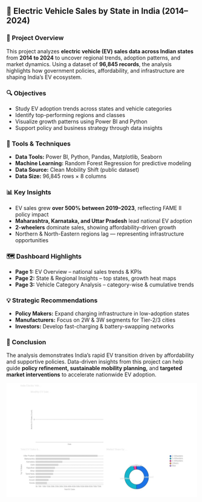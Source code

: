 

## 🚗 Electric Vehicle Sales by State in India (2014–2024)

### 📘 Project Overview

This project analyzes **electric vehicle (EV) sales data across Indian states** from **2014 to 2024** to uncover regional trends, adoption patterns, and market dynamics. Using a dataset of **96,845 records**, the analysis highlights how government policies, affordability, and infrastructure are shaping India’s EV ecosystem.

### 🔍 Objectives

* Study EV adoption trends across states and vehicle categories
* Identify top-performing regions and classes
* Visualize growth patterns using Power BI and Python
* Support policy and business strategy through data insights

### 🧮 Tools & Techniques

* **Data Tools:** Power BI, Python, Pandas, Matplotlib, Seaborn
* **Machine Learning:** Random Forest Regression for predictive modeling
* **Data Source:** Clean Mobility Shift (public dataset)
* **Data Size:** 96,845 rows × 8 columns

### 📊 Key Insights

* EV sales grew **over 500% between 2019–2023**, reflecting FAME II policy impact
* **Maharashtra, Karnataka, and Uttar Pradesh** lead national EV adoption
* **2-wheelers** dominate sales, showing affordability-driven growth
* Northern & North-Eastern regions lag — representing infrastructure opportunities

### 🗺️ Dashboard Highlights

* **Page 1:** EV Overview – national sales trends & KPIs
* **Page 2:** State & Regional Insights – top states, growth heat maps
* **Page 3:** Vehicle Category Analysis – category-wise & cumulative trends

### 💡 Strategic Recommendations

* **Policy Makers:** Expand charging infrastructure in low-adoption states
* **Manufacturers:** Focus on 2W & 3W segments for Tier-2/3 cities
* **Investors:** Develop fast-charging & battery-swapping networks

### 🧾 Conclusion

The analysis demonstrates India’s rapid EV transition driven by affordability and supportive policies. Data-driven insights from this project can help guide **policy refinement, sustainable mobility planning,** and **targeted market interventions** to accelerate nationwide EV adoption.

![alt image](https://github.com/smdafreed9949-commits/Electric-Vehicle-Sales-by-State-in-India./blob/812e7de71e0515a4b5b5a82647ec7426bbc349c3/WhatsApp%20Image%202025-10-23%20at%2022.29.17_47da08f2.jpg)
